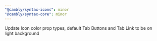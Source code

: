 ```yaml
---
"@cambly/syntax-icons": minor
"@cambly/syntax-core": minor
---
```


Update Icon color prop types, default Tab Buttons and Tab Link to be on light background
